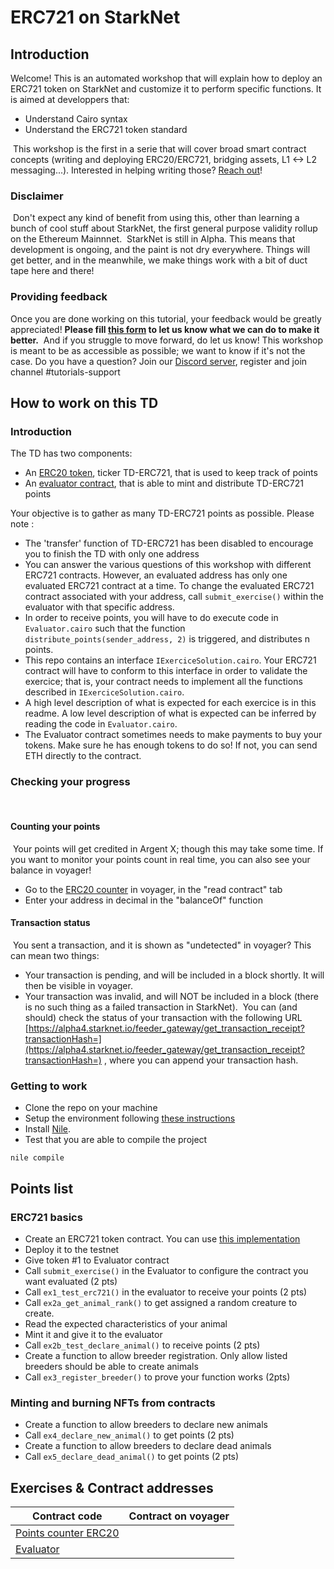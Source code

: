 # ERC721 on StarkNet 

## Introduction
Welcome! This is an automated workshop that will explain how to deploy an ERC721 token on StarkNet and customize it to perform specific functions.
It is aimed at developpers that:
- Understand Cairo syntax
- Understand the ERC721 token standard

​
This workshop is the first in a serie that will cover broad smart contract concepts (writing and deploying ERC20/ERC721, bridging assets, L1 <-> L2 messaging...). 
Interested in helping writing those? [Reach out](https://twitter.com/HenriLieutaud)!
​

### Disclaimer
​
Don't expect any kind of benefit from using this, other than learning a bunch of cool stuff about StarkNet, the first general purpose validity rollup on the Ethereum Mainnnet.
​
StarkNet is still in Alpha. This means that development is ongoing, and the paint is not dry everywhere. Things will get better, and in the meanwhile, we make things work with a bit of duct tape here and there!
​

### Providing feedback
Once you are done working on this tutorial, your feedback would be greatly appreciated! 
**Please fill [this form](https://forms.reform.app/starkware/untitled-form-4/kaes2e) to let us know what we can do to make it better.** 
​
And if you struggle to move forward, do let us know! This workshop is meant to be as accessible as possible; we want to know if it's not the case.
​
Do you have a question? Join our [Discord server](https://discord.gg/YHz7drT3), register and join channel #tutorials-support
​

## How to work on this TD
### Introduction
The TD has two components:
- An [ERC20 token](contracts/token/TDERC20.cairo), ticker TD-ERC721, that is used to keep track of points 
- An [evaluator contract](contracts/Evaluator.cairo), that is able to mint and distribute TD-ERC721 points

Your objective is to gather as many TD-ERC721 points as possible. Please note :
- The 'transfer' function of TD-ERC721 has been disabled to encourage you to finish the TD with only one address
- You can answer the various questions of this workshop with different ERC721 contracts. However, an evaluated address has only one evaluated ERC721 contract at a time. To change the evaluated ERC721 contract associated with your address, call `submit_exercise()`  within the evaluator with that specific address.
- In order to receive points, you will have to do execute code in `Evaluator.cairo` such that the function `distribute_points(sender_address, 2)` is triggered, and distributes n points.
- This repo contains an interface `IExerciceSolution.cairo`. Your ERC721 contract will have to conform to this interface in order to validate the exercice; that is, your contract needs to implement all the functions described in `IExerciceSolution.cairo`. 
- A high level description of what is expected for each exercice is in this readme. A low level description of what is expected can be inferred by reading the code in `Evaluator.cairo`.
- The Evaluator contract sometimes needs to make payments to buy your tokens. Make sure he has enough tokens to do so! If not, you can send ETH directly to the contract.


### Checking your progress
​
#### Counting your points
​
Your points will get credited in Argent X; though this may take some time. If you want to monitor your points count in real time, you can also see your balance in voyager!
​
-   Go to the  [ERC20 counter](https://goerli.voyager.online/contract/0x0555750f277a7abd2d7abf4c16806554bd750eb26d87ce58c6cb13b2158dcbc1#readContract)  in voyager, in the "read contract" tab
-   Enter your address in decimal in the "balanceOf" function
​
#### [](https://github.com/l-henri/starknet-cairo-101/blob/main/README.md#transaction-status)Transaction status
​
You sent a transaction, and it is shown as "undetected" in voyager? This can mean two things:
​
-   Your transaction is pending, and will be included in a block shortly. It will then be visible in voyager.
-   Your transaction was invalid, and will NOT be included in a block (there is no such thing as a failed transaction in StarkNet).
​
You can (and should) check the status of your transaction with the following URL  [https://alpha4.starknet.io/feeder_gateway/get_transaction_receipt?transactionHash=](https://alpha4.starknet.io/feeder_gateway/get_transaction_receipt?transactionHash=)  , where you can append your transaction hash.
​

### Getting to work
- Clone the repo on your machine
- Setup the environment following [these instructions](https://starknet.io/docs/quickstart.html#quickstart)
- Install [Nile](https://github.com/OpenZeppelin/nile).
- Test that you are able to compile the project
```
nile compile
```

## Points list
### ERC721 basics
- Create an ERC721 token contract. You can use [this implementation](contracts/token/ERC721/)
- Deploy it to the testnet
- Give token #1 to Evaluator contract
- Call `submit_exercise()` in the Evaluator to configure the contract you want evaluated (2 pts)
- Call `ex1_test_erc721()` in the evaluator to receive your points (2 pts) 
- Call `ex2a_get_animal_rank()` to get assigned a random creature to create. 
- Read the expected characteristics of your animal 
- Mint it and give it to the evaluator
- Call `ex2b_test_declare_animal()` to receive points (2 pts)
- Create a function to allow breeder registration. Only allow listed breeders should be able to create animals
- Call `ex3_register_breeder()` to prove your function works (2pts)

### Minting and burning NFTs from contracts
- Create a function to allow breeders to declare new animals 
- Call `ex4_declare_new_animal()` to get points (2 pts)
- Create a function to allow breeders to declare dead animals
- Call `ex5_declare_dead_animal()` to get points (2 pts)

## Exercises & Contract addresses 
|Contract code|Contract on voyager|
|---|---|
|[Points counter ERC20](contracts/token/ERC20/TDERC20.cairo)|[](https://goerli.voyager.online/contract/)|
|[Evaluator](contracts/Evaluator.cairo)|[](https://goerli.voyager.online/contract/)|

​
​